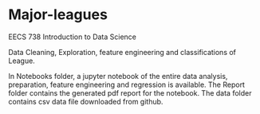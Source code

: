 # Major-leagues

EECS 738 Introduction to Data Science

Data Cleaning, Exploration, feature engineering and classifications of League.

In Notebooks folder, a jupyter notebook of the entire data analysis, preparation, feature engineering and regression is available. The Report folder contains the generated pdf report for the notebook. The data folder contains csv data file downloaded from github.
